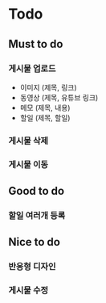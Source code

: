 # Todo



## Must to do

### 게시물 업로드

- 이미지 (제목, 링크)
- 동영상 (제목, 유튜브 링크)
- 메모 (제목, 내용)
- 할일 (제목, 할일)

### 게시물 삭제

### 게시물 이동



## Good to do

### 할일 여러개 등록



## Nice to do

### 반응형 디자인

### 게시물 수정